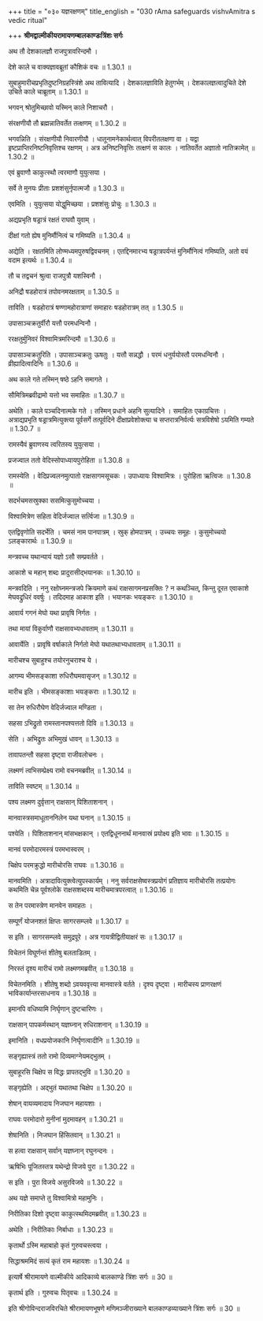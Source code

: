 +++
title = "०३० यज्ञरक्षणम्"
title_english = "030 rAma safeguards vishvAmitra s vedic ritual"

+++
**श्रीमद्वाल्मीकीयरामायणम्बालकाण्डःत्रिंशः सर्गः**

अथ तौ देशकालज्ञौ राजपुत्रावरिन्दमौ ।

देशे काले च वाक्यज्ञावब्रूतां कौशिकं वचः ॥ 1.30.1 ॥

सुबाहुमारीचप्रभृतिदुष्टनिग्रहस्त्रिंशे अथ तावित्यादि । देशकालज्ञाविति हेतुगर्भम् । देशकालज्ञत्वादुचिते देशे उचिते काले चाब्रूताम् ॥ 1.30.1 ॥

भगवन् श्रोतुमिच्छावो यस्मिन् काले निशाचरौ ।

संरक्षणीयौ तौ ब्रह्मन्नातिवर्तेत तत्क्षणम् ॥ 1.30.2 ॥

भगवन्निति । संरक्षणीयौ निवारणीयौ । धातूनामनेकार्थत्वात् विपरीतलक्षणा वा । यद्वा इष्टप्राप्तिरनिष्टनिवृत्तिश्च रक्षणम् । अत्र अनिष्टनिवृत्तिः तत्क्षणं स कालः । नातिवर्तेत अज्ञातो नातिक्रामेत् ॥ 1.30.2 ॥

एवं ब्रुवाणौ काकुत्स्थौ त्वरमाणौ युयुत्सया ।

सर्वे ते मुनयः प्रीताः प्रशशंसुर्नृपात्मजौ ॥ 1.30.3 ॥

एवमिति । युयुत्सया योद्धुमिच्छया । प्रशशंसुः प्रोचुः ॥ 1.30.3 ॥

अद्यप्रभृति षड्रात्रं रक्षतं राघवौ युवाम् ।

दीक्षां गतो ह्येष मुनिर्मौनित्वं च गमिष्यति ॥ 1.30.4 ॥

अद्येति । रक्षतमिति लोण्मध्यमपुरुषद्विवचनम् । एतद्दिनमारभ्य षड्रात्रपर्यन्तं मुनिर्मौनित्वं गमिष्यति, अतो वयं वदाम इत्यर्थः ॥ 1.30.4 ॥

तौ च तद्वचनं श्रुत्वा राजपुत्रौ यशस्विनौ ।

अनिद्रौ षडहोरात्रं तपोवनमरक्षताम् ॥ 1.30.5 ॥

ताविति । षडहोरात्रं षण्णामहोरात्राणां समाहारः षडहोरात्रम् तत् ॥ 1.30.5 ॥

उपासाञ्चक्रतुर्वीरौ यत्तौ परमधन्विनौ ।

ररक्षतुर्मुनिवरं विश्वामित्रमरिन्दमौ ॥ 1.30.6 ॥

उपासाञ्चक्रतुरिति । उपासाञ्चक्रतुः ऊषतुः । यत्तौ सन्नद्धौ । परमं धनुर्ययोस्तौ परमधन्विनौ । व्रीह्यादित्वादिनिः ॥ 1.30.6 ॥

अथ काले गते तस्मिन् षष्ठे ऽहनि समागते ।

सौमित्रिमब्रवीद्रामो यत्तो भव समाहितः ॥ 1.30.7 ॥

अथेति । काले पञ्चदिनात्मके गते । तस्मिन् प्रधाने अहनि सुत्यादिने । समाहितः एकाग्रचित्तः । अत्राद्यप्रभृति षड्रात्रमित्युक्त्या पूर्वसर्गे तत्पूर्वदिने दीक्षाप्रवेशोक्त्या च सप्तरात्रनिर्वर्त्यः सत्रविशेषो ऽयमिति गम्यते ॥ 1.30.7 ॥

रामस्यैवं ब्रुवाणस्य त्वरितस्य युयुत्सया ।

प्रजज्वाल ततो वेदिस्सोपाध्यायपुरोहिता ॥ 1.30.8 ॥

रामस्येति । वेदिप्रज्वलनमुत्पातो राक्षसागमसूचकः । उपाध्यायः विश्वामित्रः । पुरोहिता ऋत्विजः ॥ 1.30.8 ॥

सदर्भचमसस्रुक्का ससमित्कुसुमोच्चया ।

विश्वामित्रेण सहिता वेदिर्जज्वाल सर्त्विजा ॥ 1.30.9 ॥

एतद्विवृणोति सदर्भेति । चमसं नाम पानपात्रम् । स्रुक् होमपात्रम् । उच्चयः समूहः । कुसुमोच्चयो ऽलङ्कारार्थः ॥ 1.30.9 ॥

मन्त्रवच्च यथान्यायं यज्ञो ऽसौ सम्प्रवर्तते ।

आकाशे च महान् शब्दः प्रादुरासीद्भयानकः ॥ 1.30.10 ॥

मन्त्रवदिति । ननु रक्षोघ्नमन्त्रजपे क्रियमाणे कथं राक्षसागमनप्रसक्तिः ? न कथञ्चित्, किन्तु दूरत एवाकाशे मेघवद्रुधिरं ववर्षुः । तदिदमाह आकाश इति । भयानकः भयङ्करः ॥ 1.30.10 ॥

आवार्य गगनं मेघो यथा प्रावृषि निर्गतः ।

तथा मायां विकुर्वाणौ राक्षसावभ्यधावताम् ॥ 1.30.11 ॥

आवार्येति । प्रावृषि वर्षाकाले निर्गतो मेघो यथातथाभ्यधावताम् ॥ 1.30.11 ॥

मारीचश्च सुबाहुश्च तयोरनुचराश्च ये ।

आगम्य भीमसङ्काशा रुधिरौघमवासृजन् ॥ 1.30.12 ॥

मारीच इति । भीमसङ्काशाः भयङ्कराः ॥ 1.30.12 ॥

सा तेन रुधिरौघेण वेदिर्जज्वाल मण्डिता ।

सहसा ऽभिद्रुतो रामस्तानपश्यत्ततो दिवि ॥ 1.30.13 ॥

सेति । अभिद्रुतः अभिमुखं धावन् ॥ 1.30.13 ॥

तावापतन्तौ सहसा दृष्ट्वा राजीवलोचनः ।

लक्ष्मणं त्वभिसम्प्रेक्ष्य रामो वचनमब्रवीत् ॥ 1.30.14 ॥

ताविति स्वष्टम् ॥ 1.30.14 ॥

पश्य लक्ष्मण दुर्वृत्तान् राक्षसान् पिशिताशनान् ।

मानवास्त्रसमाधूताननिलेन यथा घनान् ॥ 1.30.15 ॥

पश्येति । पिशिताशनान् मांसभक्षकान् । एतद्विधूननार्थं मानवास्रं प्रयोक्ष्य इति भावः ॥ 1.30.15 ॥

मानवं परमोदारमस्त्रं परमभास्वरम् ।

चिक्षेप परमक्रुद्धो मारीचोरसि राघवः ॥ 1.30.16 ॥

मानवमिति । अत्रादावित्युक्त्वेत्युपस्कार्यम् । ननु सर्वराक्षसेष्वस्त्रप्रयोगं प्रतिज्ञाय मारीचोरसि तत्प्रयोगः कथमिति चेन्न पूर्वश्लोके राक्षसशब्दस्य मारीचमात्रपरत्वात् ॥ 1.30.16 ॥

स तेन परमास्त्रेण मानवेन समाहतः ।

सम्पूर्णं योजनशतं क्षिप्तः सागरसम्प्लवे ॥ 1.30.17 ॥

स इति । सागरसम्प्लवे समुद्रपूरे । अत्र गायत्रीद्वितीयाक्षरं सः ॥ 1.30.17 ॥

विचेतनं विघूर्णन्तं शीतेषु बलताडितम् ।

निरस्तं दृश्य मारीचं रामो लक्ष्मणमब्रवीत् ॥ 1.30.18 ॥

विचेतनमिति । शीतेषु शब्दो ऽवयववृत्त्या मानवास्त्रे वर्तते । दृश्य दृष्ट्वा । मारीचस्य प्राणरक्षणं भाविकार्यान्तरसाधनाय ॥ 1.30.18 ॥

इमानपि वधिष्यामि निर्घृणान् दुष्टचारिणः ।

राक्षसान् पापकर्मस्थान् यज्ञघ्नान् रुधिराशनान् ॥ 1.30.19 ॥

इमानिति । वधप्रयोजकानि निर्घृणत्वादीनि ॥ 1.30.19 ॥

सङ्गृह्यास्त्रं ततो रामो दिव्यमाग्नेयमद्भुतम् ।

सुबाहूरसि चिक्षेप स विद्धः प्रापतद्भुवि ॥ 1.30.20 ॥

सङ्गृह्येति । अद्भुतं यथातथा चिक्षेप ॥ 1.30.20 ॥

शेषान् वायव्यमादाय निजघान महायशाः ।

राघवः परमोदारो मुनीनां मुदमावहन् ॥ 1.30.21 ॥

शेषानिति । निजघान हिंसितवान् ॥ 1.30.21 ॥

स हत्वा राक्षसान् सर्वान् यज्ञघ्नान् रघुनन्दनः ।

ऋषिभिः पूजितस्तत्र यथेन्द्रो विजये पुरा ॥ 1.30.22 ॥

स इति । पुरा विजये असुरविजये ॥ 1.30.22 ॥

अथ यज्ञे समाप्ते तु विश्वामित्रो महामुनिः ।

निरीतिका दिशो दृष्ट्वा काकुत्स्थमिदमब्रवीत् ॥ 1.30.23 ॥

अथेति । निरीतिकाः निर्बाधाः ॥ 1.30.23 ॥

कृतार्थो ऽस्मि महाबाहो कृतं गुरुवचस्त्वया ।

सिद्धाश्रममिदं सत्यं कृतं राम महायशः ॥ 1.30.24 ॥

इत्यार्षे श्रीरामायणे वाल्मीकीये आदिकाव्ये बालकाण्डे त्रिंशः सर्गः ॥ 30 ॥

कृतार्थ इति । गुरुवचः पितृवचः ॥ 1.30.24 ॥

इति श्रीगोविन्दराजविरचिते श्रीरामायणभूषणे मणिमञ्जीराख्याने बालकाण्डव्याख्याने त्रिंशः सर्गः ॥ 30 ॥
